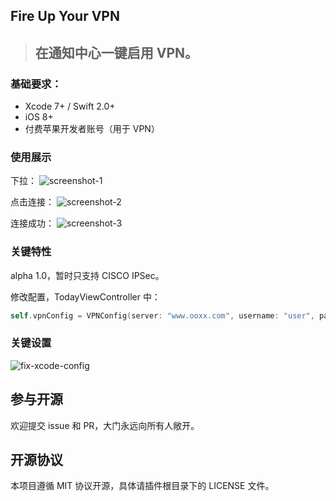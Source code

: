 Fire Up Your VPN
-------

> ## 在通知中心一键启用 VPN。

### 基础要求：

* Xcode 7+ / Swift 2.0+
* iOS 8+
* 付费苹果开发者账号（用于 VPN）

### 使用展示

下拉：
![screenshot-1](https://raw.githubusercontent.com/johnlui/FireUpYourVPN/master/images/screenshot-1.jpg)

点击连接：
![screenshot-2](https://raw.githubusercontent.com/johnlui/FireUpYourVPN/master/images/screenshot-2.jpg)

连接成功：
![screenshot-3](https://raw.githubusercontent.com/johnlui/FireUpYourVPN/master/images/screenshot-3.jpg)

### 关键特性

alpha 1.0，暂时只支持 CISCO IPSec。

修改配置，TodayViewController 中：

```swift
self.vpnConfig = VPNConfig(server: "www.ooxx.com", username: "user", password: "pass", groupName: "vpn", sharedSecret: "vpn.psk")
```

### 关键设置

![fix-xcode-config](https://raw.githubusercontent.com/johnlui/FireUpYourVPN/master/images/fix-xcode-config.png)

## 参与开源

欢迎提交 issue 和 PR，大门永远向所有人敞开。

## 开源协议

本项目遵循 MIT 协议开源，具体请插件根目录下的 LICENSE 文件。